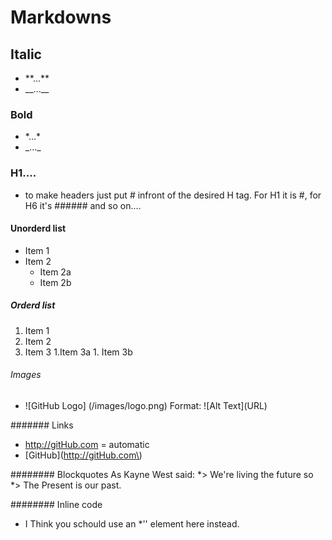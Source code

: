 # Markdowns

## Italic
  * \*\*...\*\*
  * \_\_...\_\_

### Bold
  * \*...\*
  * \_...\_
  
### H1....
  * to make headers just put \# infront of the desired H tag. For H1 it is \#, for H6 it's \#\#\#\#\#\# and so on....
  
#### Unorderd list
  * Item 1
  * Item 2
    * Item 2a
    * Item 2b

##### Orderd list
  1. Item 1
  1. Item 2 
  1. Item 3
    1.Item 3a
    1. Item 3b

###### Images
* \!\[GitHub Logo\] \(/images/logo\.png\)
  Format: \!\[Alt Text\]\(URL\)
  
####### Links
* http://gitHub.com \= automatic
* \[GitHub\]\(http://gitHub.com\)


######## Blockquotes
As Kayne West said:
  *> We're living the future so
  *> The Present is our past.

######## Inline code
* I Think you schould use an 
 *\'<addr>\' element here instead.
